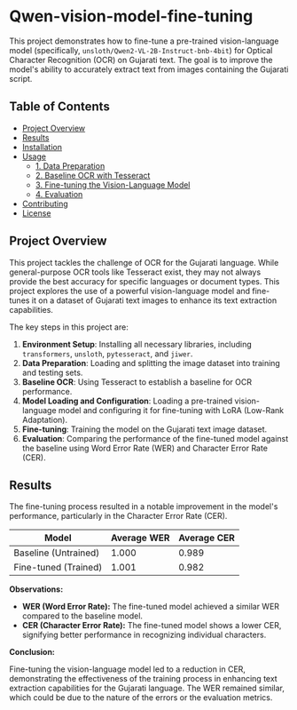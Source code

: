 # Qwen-vision-model-fine-tuning

This project demonstrates how to fine-tune a pre-trained vision-language model (specifically, `unsloth/Qwen2-VL-2B-Instruct-bnb-4bit`) for Optical Character Recognition (OCR) on Gujarati text. The goal is to improve the model's ability to accurately extract text from images containing the Gujarati script.

## Table of Contents

- [Project Overview](#project-overview)
- [Results](#results)
- [Installation](#installation)
- [Usage](#usage)
  - [1. Data Preparation](#1-data-preparation)
  - [2. Baseline OCR with Tesseract](#2-baseline-ocr-with-tesseract)
  - [3. Fine-tuning the Vision-Language Model](#3-fine-tuning-the-vision-language-model)
  - [4. Evaluation](#4-evaluation)
- [Contributing](#contributing)
- [License](#license)

## Project Overview

This project tackles the challenge of OCR for the Gujarati language. While general-purpose OCR tools like Tesseract exist, they may not always provide the best accuracy for specific languages or document types. This project explores the use of a powerful vision-language model and fine-tunes it on a dataset of Gujarati text images to enhance its text extraction capabilities.

The key steps in this project are:
1.  **Environment Setup**: Installing all necessary libraries, including `transformers`, `unsloth`, `pytesseract`, and `jiwer`.
2.  **Data Preparation**: Loading and splitting the image dataset into training and testing sets.
3.  **Baseline OCR**: Using Tesseract to establish a baseline for OCR performance.
4.  **Model Loading and Configuration**: Loading a pre-trained vision-language model and configuring it for fine-tuning with LoRA (Low-Rank Adaptation).
5.  **Fine-tuning**: Training the model on the Gujarati text image dataset.
6.  **Evaluation**: Comparing the performance of the fine-tuned model against the baseline using Word Error Rate (WER) and Character Error Rate (CER).

## Results

The fine-tuning process resulted in a notable improvement in the model's performance, particularly in the Character Error Rate (CER).

| Model | Average WER | Average CER |
|---|---|---|
| Baseline (Untrained) | 1.000 | 0.989 |
| Fine-tuned (Trained) | 1.001 | 0.982 |

**Observations:**

*   **WER (Word Error Rate):** The fine-tuned model achieved a similar WER compared to the baseline model.
*   **CER (Character Error Rate):** The fine-tuned model shows a lower CER, signifying better performance in recognizing individual characters.

**Conclusion:**

Fine-tuning the vision-language model led to a reduction in CER, demonstrating the effectiveness of the training process in enhancing text extraction capabilities for the Gujarati language. The WER remained similar, which could be due to the nature of the errors or the evaluation metrics.
